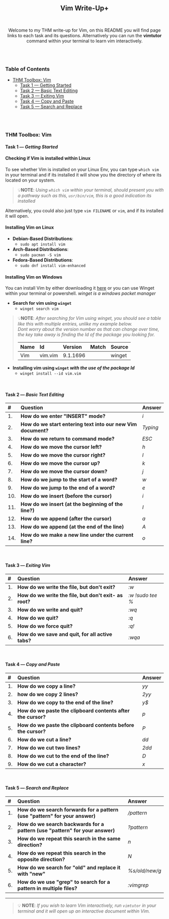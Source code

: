 <div align="center">
    <h2>
        <strong>Vim Write-Up+</strong>
    </h2>
    <br>
    <p>
        Welcome to my THM write-up for Vim, on this README you will find page links to each task and its questions. Alternatively you can run the <strong>vimtutor</strong> command within your terminal to learn vim interactively.
    </p>
</div>

<br>
<br>

### Table of Contents

<ul>
    <li>
        <a href="#THM-Toolbox-Vim">THM Toolbox: Vim</a>
        <ul>
            <li>
                <a href="#task-1--getting-started">Task 1 &mdash; Getting Started</a></li>
            <li><a href="#task-2--basic-text-editing">Task 2 &mdash; Basic Text Editing</a></li>
            <li><a href="#task-3--exiting-vim">Task 3 &mdash; Exiting Vim</a></li>
            <li><a href="#task-4--copy-and-paste">Task 4 &mdash; Copy and Paste</a></li>
            <li><a href="#task-5--search-and-replace">Task 5 &mdash; Search and Replace</a></li>
        </ul>
    </li>
</ul>

<br>
<br>

### THM Toolbox: Vim

#### **Task 1** &mdash; _Getting Started_
#### Checking if Vim is installed within **Linux**
To see whether Vim is installed on your Linux Env, you can type `which vim` in your terminal and if its installed it will show you the directory of where its located on your system. 

> 💡**NOTE**: _Using `which vim` within your terminal, should present you with a pathway such as this, `usr/bin/vim`, this is a good indication its installed_ 

Alternatively, you could also just type `vim FILENAME` or `vim`, and if its installed it will open.

#### Installing Vim on **Linux**

- **Debian-Based Distributions**:
    - `sudo apt install vim`
- **Arch-Based Distributions**:
    - `sudo pacman -S vim`
- **Fedora-Based Distributions**:
    - `sudo dnf install vim-enhanced`

#### Installing Vim on **Windows**

You can install Vim by either downloading it [here](https://www.vim.org/download.php#pc "Link to download the Vim installer for Windows") or you can use Winget within your terminal or powershell. _winget is a windows packet manager_

- **Search for vim using `winget`**
    - `winget search vim`

> 💡**NOTE**: _After searching for Vim using winget, you should see a table like this with multiple entries, unlike my example below.<br> 
> Dont worry about the version number as that can change over time, the key take away is finding the Id of the package you looking for._
>
> |Name|Id|Version|Match|Source|
> |:---|:---|:---|:---|:---|
> |Vim|vim.vim|9.1.1696||winget|


- **Installing vim using `winget` _with the use of the package Id_**
    - `winget install --id vim.vim` 

<br>

#### **Task 2** &mdash; _Basic Text Editing_

|#|Question|Answer|
|:---|:---|:---|
|1.|**How do we enter "INSERT" mode?**|_i_|
|2.|**How do we start entering text into our new Vim document?**|_Typing_|
|3.|**How do we return to command mode?**|_ESC_|
|4.|**How do we move the cursor left?**|_h_|
|5.|**How do we move the cursor right?**|_l_|
|6.|**How do we move the cursor up?**|_k_|
|7.|**How do we move the cursor down?**|_j_|
|8.|**How do we jump to the start of a word?**|_w_|
|9.|**How do we jump to the end of a word?**|_e_|
|10.|**How do we insert (before the cursor)**|_i_|
|11.|**How do we insert (at the beginning of the line?)**|_I_|
|12.|**How do we append (after the cursor)**|_a_|
|13.|**How do we append (at the end of the line)**|_A_|
|14.|**How do we make a new line under the current line?**|_o_|

<br>

#### **Task 3** &mdash; _Exiting Vim_

|#|Question|Answer|
|:---|:---|:---|
|1.|**How do we write the file, but don't exit?**|_:w_|
|2.|**How do we write the file, but don't exit- as root?**|_:w !sudo tee %_|
|3.|**How do we write and quit?**|_:wq_|
|4.|**How do we quit?**|_:q_|
|5.|**How do we force quit?**|_:q!_|
|6.|**How do we save and quit, for all active tabs?**|_:wqa_|

<br>

#### **Task 4** &mdash; _Copy and Paste_

|#|Question|Answer|
|:---|:---|:---|
|1.|**How do we copy a line?**|_yy_|
|2.|**how do we copy 2 lines?**|_2yy_|
|3.|**How do we copy to the end of the line?**|_y$_|
|4.|**How do we paste the clipboard contents after the cursor?**|_p_|
|5.|**How do we paste the clipboard contents before the cursor?**|_P_|
|6.|**How do we cut a line?**|_dd_|
|7.|**How do we cut two lines?**|_2dd_|
|8.|**How do we cut to the end of the line?**|_D_|
|9.|**How do we cut a character?**|_x_|

<br>

#### **Task 5** &mdash; _Search and Replace_

|#|Question|Answer|
|:---|:---|:---|
|1.|**How do we search forwards for a pattern (use "pattern" for your answer)**|_/pattern_|
|2.|**How do we search backwards for a pattern (use "pattern" for your answer)**|_?pattern_|
|3.|**How do we repeat this search in the same direction?**|_n_|
|4.|**How do we repeat this search in the opposite direction?**|_N_|
|5.|**How do we search for "old" and replace it with "new"**|_%s/old/new/g_|
|6.|**How do we use "grep" to search for a pattern in multiple files?**|_:vimgrep_|

<hr>

> 💡 **NOTE**: _If you wish to learn Vim interactively, run `vimtutor` in your terminal and it will open up an interactive document within Vim._
